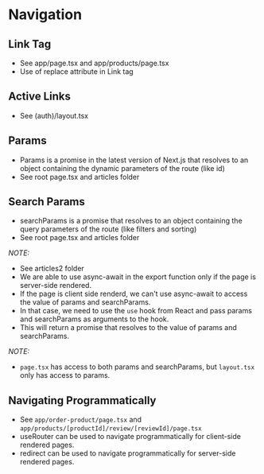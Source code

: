 # Navigation

## Link Tag
- See app/page.tsx and app/products/page.tsx
- Use of replace attribute in Link tag
## Active Links
- See (auth)/layout.tsx

## Params
- Params is a promise in the latest version of Next.js that resolves to an object containing the dynamic parameters of the route (like id)
- See root page.tsx and articles folder
## Search Params
- searchParams is a promise that resolves to an object containing the query parameters of the route (like filters and sorting)
- See root page.tsx and articles folder

*NOTE:*
- See articles2 folder
- We are able to use async-await in the export function only if the page is server-side rendered. 
- If the page is client side renderd, we can't use async-await to access the value of params and searchParams. 
- In that case, we need to use the `use` hook from React and pass params and searchParams as arguments to the hook. 
- This will return a promise that resolves to the value of params and searchParams.

*NOTE:* 
- `page.tsx` has access to both params and searchParams, but `layout.tsx` only has access to params.

## Navigating Programmatically
- See `app/order-product/page.tsx` and `app/products/[productId]/review/[reviewId]/page.tsx`
- useRouter can be used to navigate programmatically for client-side rendered pages.
- redirect can be used to navigate programmatically for server-side rendered pages.